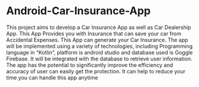 # Android-Car-Insurance-App 
This project aims to develop a Car Insurance App as well as Car Dealership App. This App 
Provides you with Insurance that can save your car from Accidental Expenses. This App 
can generate your Car Insurance. The app will be implemented using a variety of technologies, including Programming
language in “Kotlin”, platform is android studio and database used is Goggle Firebase. It 
will be integrated with the database to retrieve user information.
The app has the potential to significantly improve the efficiency and accuracy of user
can easily get the protection. It can help to reduce your time you can handle this app 
anytime
